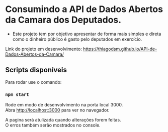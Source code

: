 # Consumindo a API de Dados Abertos da Camara dos Deputados.

- Este projeto tem por objetivo apresentar de forma mais simples e direta como o dinheiro público é gasto pelo deputados em exercício.

Link do projeto em desenvolvimento: https://thiagodsm.github.io/API-de-Dados-Abertos-da-Camara/

## Scripts disponíveis

Para rodar use o comando:

### `npm start`

Rode em modo de desenvolvimento na porta local 3000.\
Abra [http://localhost:3000](http://localhost:3000) para ver no navegador.

A pagina será atulizada quando alterações forem feitas.\
O erros também serão mostrados no console.
